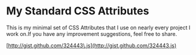 # My Standard CSS Attributes

  This is my minimal set of CSS Attributes that I use on nearly every project I work on.If you have any improvement suggestions, feel free to share. 

 [http://gist.github.com/324443\.js](http://gist.github.com/324443.js)

  